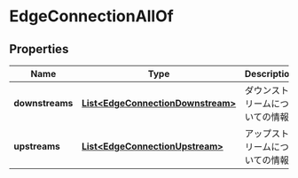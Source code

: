 

# EdgeConnectionAllOf


## Properties

| Name | Type | Description | Notes |
|------------ | ------------- | ------------- | -------------|
|**downstreams** | [**List&lt;EdgeConnectionDownstream&gt;**](EdgeConnectionDownstream.md) | ダウンストリームについての情報 |  |
|**upstreams** | [**List&lt;EdgeConnectionUpstream&gt;**](EdgeConnectionUpstream.md) | アップストリームについての情報 |  |



